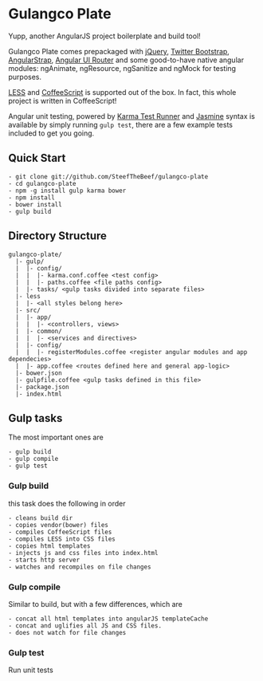 # Gulangco Plate
Yupp, another AngularJS project boilerplate and build tool!

Gulangco Plate comes prepackaged with [jQuery](http://jquery.com), [Twitter Bootstrap](http://getbootstrap.com), [AngularStrap](http://mgcrea.github.io/angular-strap), [Angular UI Router](https://github.com/angular-ui/ui-router) and some good-to-have native angular modules: ngAnimate, ngResource, ngSanitize and ngMock for testing purposes. 

[LESS](http://lesscss.org) and [CoffeeScript](http://coffeescript.org) is supported out of the box. In fact, this whole project is written in CoffeeScript!

Angular unit testing, powered by [Karma Test Runner](http://karma-runner.github.io) and [Jasmine](http://jasmine.github.io) syntax is available by simply running `gulp test`, there are a few example tests included to get you going.

## Quick Start

```
- git clone git://github.com/SteefTheBeef/gulangco-plate
- cd gulangco-plate
- npm -g install gulp karma bower
- npm install
- bower install
- gulp build
```

## Directory Structure

```
gulangco-plate/
  |- gulp/
  |  |- config/
  |  |  |- karma.conf.coffee <test config>
  |  |  |- paths.coffee <file paths config>
  |  |- tasks/ <gulp tasks divided into separate files>
  |- less 
  |  |- <all styles belong here>
  |- src/
  |  |- app/
  |  |  |- <controllers, views>
  |  |- common/
  |  |  |- <services and directives>
  |  |- config/
  |  |  |- registerModules.coffee <register angular modules and app dependecies>
  |  |- app.coffee <routes defined here and general app-logic>
  |- bower.json
  |- gulpfile.coffee <gulp tasks defined in this file>
  |- package.json
  |- index.html
```

## Gulp tasks
The most important ones are
```
- gulp build
- gulp compile
- gulp test
```
### Gulp build
this task does the following in order
```
- cleans build dir
- copies vendor(bower) files
- compiles CoffeeScript files
- compiles LESS into CSS files
- copies html templates
- injects js and css files into index.html
- starts http server
- watches and recompiles on file changes
```

### Gulp compile
Similar to build, but with a few differences, which are
```
- concat all html templates into angularJS templateCache
- concat and uglifies all JS and CSS files.
- does not watch for file changes
```

### Gulp test
Run unit tests
